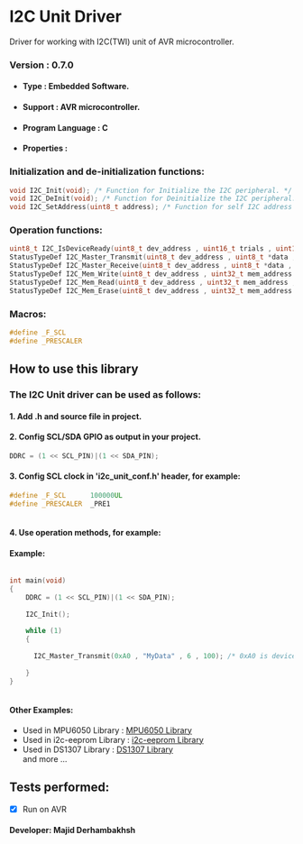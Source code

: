 # I2C Unit Driver
Driver for working with I2C(TWI) unit of AVR microcontroller.

### Version : 0.7.0

- #### Type : Embedded Software.

- #### Support : AVR microcontroller.

- #### Program Language : C

- #### Properties :

### Initialization and de-initialization functions:
```c++
void I2C_Init(void); /* Function for Initialize the I2C peripheral. */
void I2C_DeInit(void); /* Function for Deinitialize the I2C peripheral. */
void I2C_SetAddress(uint8_t address); /* Function for self I2C address (use when MCU is slave only) */
```
### Operation functions:
```c++  
uint8_t I2C_IsDeviceReady(uint8_t dev_address , uint16_t trials , uint16_t time_out); /* Function for check connected device */
StatusTypeDef I2C_Master_Transmit(uint8_t dev_address , uint8_t *data , uint32_t quantity , uint16_t time_out); /* Function for transmit data to i2c device */
StatusTypeDef I2C_Master_Receive(uint8_t dev_address , uint8_t *data , uint32_t quantity , uint16_t time_out); /* Function for receive data from i2c device */
StatusTypeDef I2C_Mem_Write(uint8_t dev_address , uint32_t mem_address , uint8_t mem_add_size , uint8_t *mem_data , uint32_t quantity , uint16_t time_out); /* This function is for write data to external memory */
StatusTypeDef I2C_Mem_Read(uint8_t dev_address , uint32_t mem_address , uint8_t mem_add_size , uint8_t *mem_data , uint32_t quantity , uint16_t time_out ); /* This function is for read data from external memory */
StatusTypeDef I2C_Mem_Erase(uint8_t dev_address , uint32_t mem_address , uint8_t mem_add_size , uint32_t quantity , uint16_t time_out); /* This function is for erase external memory */
``` 
### Macros:
```c++   
#define _F_SCL
#define _PRESCALER
``` 

## How to use this library

### The I2C Unit driver can be used as follows:
#### 1.  Add .h and source file in project.      
#### 2.  Config SCL/SDA GPIO as output in your project.  

```c++  
DDRC = (1 << SCL_PIN)|(1 << SDA_PIN);
```  
#### 3.  Config SCL clock in 'i2c_unit_conf.h' header, for example:   
   
```c++  
#define _F_SCL      100000UL 
#define _PRESCALER  _PRE1 
   
``` 
      
#### 4.  Use operation methods, for example:  
#### Example:  
```c++  
 
int main(void)
{
    DDRC = (1 << SCL_PIN)|(1 << SDA_PIN);
    
    I2C_Init();
    
    while (1) 
    {
  
      I2C_Master_Transmit(0xA0 , "MyData" , 6 , 100); /* 0xA0 is device address, "MyData" is data for transmit, 6 is data length, 100 is timeout */
    
    }
}
   
``` 
#### Other Examples:  
- Used in MPU6050 Library : [MPU6050 Library](https://github.com/Majid-Derhambakhsh/MPU6050)  
- Used in i2c-eeprom Library : [i2c-eeprom Library](https://github.com/Majid-Derhambakhsh/i2c-eeprom)  
- Used in DS1307 Library : [DS1307 Library](https://github.com/Majid-Derhambakhsh/DS1307-Library)  
and more ...

## Tests performed:
- [X] Run on AVR

#### Developer: Majid Derhambakhsh
